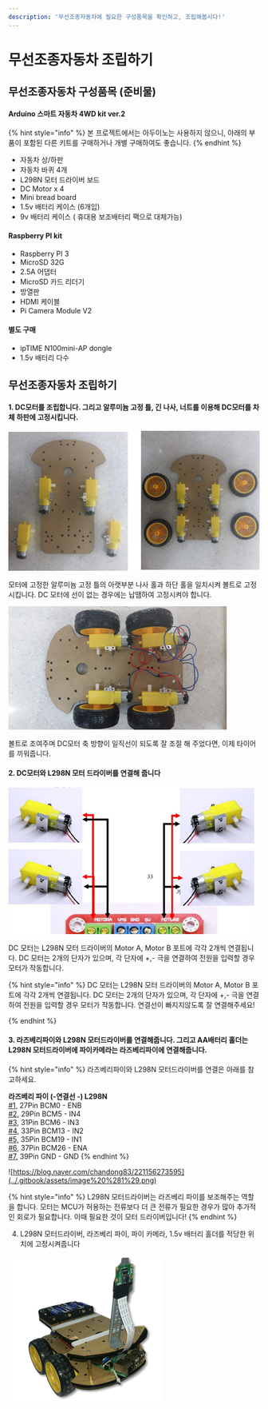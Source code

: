 ```yaml
---
description: '무선조종자동차에 필요한 구성품목을 확인하고, 조립해봅시다!'
---
```


# 무선조종자동차 조립하기

## 무선조종자동차 구성품목 \(준비물\)

#### Arduino 스마트 자동차 4WD kit ver.2 

{% hint style="info" %}
본 프로젝트에서는 아두이노는 사용하지 않으니, 아래의 부품이 포함된 다른 키트를 구매하거나 개별 구매하여도 좋습니다.
{% endhint %}

* 자동차 상/하판
* 자동차 바퀴  4개
* L298N 모터 드라이버 보드
* DC Motor x 4
* Mini bread board
* 1.5v 배터리 케이스 \(6개입\)
* 9v 배터리 케이스 \( 휴대용 보조배터리 팩으로 대체가능\)

#### Raspberry PI kit

* Raspberry PI 3
* MicroSD 32G
* 2.5A 어댑터
*  MicroSD 카드 리더기
* 방열판
* HDMI 케이블
* Pi Camera Module V2

#### 별도 구매

* ipTIME N100mini-AP dongle
* 1.5v 배터리 다수

## 무선조종자동차 조립하기



#### 1. DC모터를 조립합니다. 그리고 알루미늄 고정 틀, 긴 나사, 너트를 이용해 DC모터를 차체 하판에 고정시킵니다.

![](../.gitbook/assets/image.png)

모터에 고정한 알루미늄 고정 틀의 아랫부분 나사 홀과 하단 홀을 일치시켜 볼트로 고정시킵니다. DC 모터에 선이 없는 경우에는 납땜하여 고정시켜야 합니다.  


![](../.gitbook/assets/image%20%283%29.png)

볼트로 조여주며 DC모터 축 방향이 일직선이 되도록 잘 조절 해 주었다면, 이제 타이어를 끼워줍니다.

  


#### 2. DC모터와 L298N 모터 드라이버를 연결해 줍니다

![](../.gitbook/assets/image%20%285%29.png)

  
  
DC 모터는 L298N 모터 드라이버의 Motor A, Motor B 포트에 각각 2개씩 연결됩니다.  DC 모터는 2개의 단자가 있으며, 각 단자에 +,- 극을 연결하여 전원을 입력할 경우 모터가 작동합니다. 

{% hint style="info" %}
DC 모터는 L298N 모터 드라이버의 Motor A, Motor B 포트에 각각 2개씩 연결됩니다.  DC 모터는 2개의 단자가 있으며, 각 단자에 +,- 극을 연결하여 전원을 입력할 경우 모터가 작동합니다. 연결선이 빠지지않도록 잘 연결해주세요!  

{% endhint %}



#### 3. 라즈베리파이와 L298N 모터드라이버를 연결해줍니다. 그리고 AA배터리 홀더는 L298N 모터드라이버에 파이카메라는 라즈베리파이에 연결해줍니다.

{% hint style="info" %}
라즈베리파이와 L298N 모터드라이버를 연결은 아래를 참고하세요.

**라즈베리 파이   \(-연결선 -\)  L298N**  
[\#1,](https://blog.naver.com/PostListByTagName.nhn?blogId=chandong83&encodedTagName=1%2C) 27Pin BCM0           -        ENB  
[\#2,](https://blog.naver.com/PostListByTagName.nhn?blogId=chandong83&encodedTagName=2%2C) 29Pin BCM5           -        IN4  
[\#3,](https://blog.naver.com/PostListByTagName.nhn?blogId=chandong83&encodedTagName=3%2C) 31Pin BCM6           -        IN3  
[\#4,](https://blog.naver.com/PostListByTagName.nhn?blogId=chandong83&encodedTagName=4%2C) 33Pin BCM13         -        IN2  
[\#5,](https://blog.naver.com/PostListByTagName.nhn?blogId=chandong83&encodedTagName=5%2C) 35Pin BCM19         -        IN1  
[\#6,](https://blog.naver.com/PostListByTagName.nhn?blogId=chandong83&encodedTagName=6%2C) 37Pin BCM26         -        ENA  
[\#7,](https://blog.naver.com/PostListByTagName.nhn?blogId=chandong83&encodedTagName=7%2C) 39Pin GND             -        GND
{% endhint %}

![https://blog.naver.com/chandong83/221156273595](../.gitbook/assets/image%20%281%29.png)

{% hint style="info" %}
L298N 모터드라이버는 라즈베리 파이를 보조해주는 역할을 합니다. 모터는 MCU가 허용하는 전류보다 더 큰 전류가 필요한 경우가 많아 추가적인 회로가 필요합니다. 이때 필요한 것이 모터 드라이버입니다!
{% endhint %}

4.  L298N 모터드라이버, 라즈베리 파이, 파이 카메라, 1.5v 배터리 홀더를 적당한 위치에 고정시켜줍니다

![](../.gitbook/assets/image%20%282%29.png)





